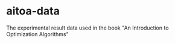 # aitoa-data
The experimental result data used in the book "An Introduction to Optimization Algorithms"

